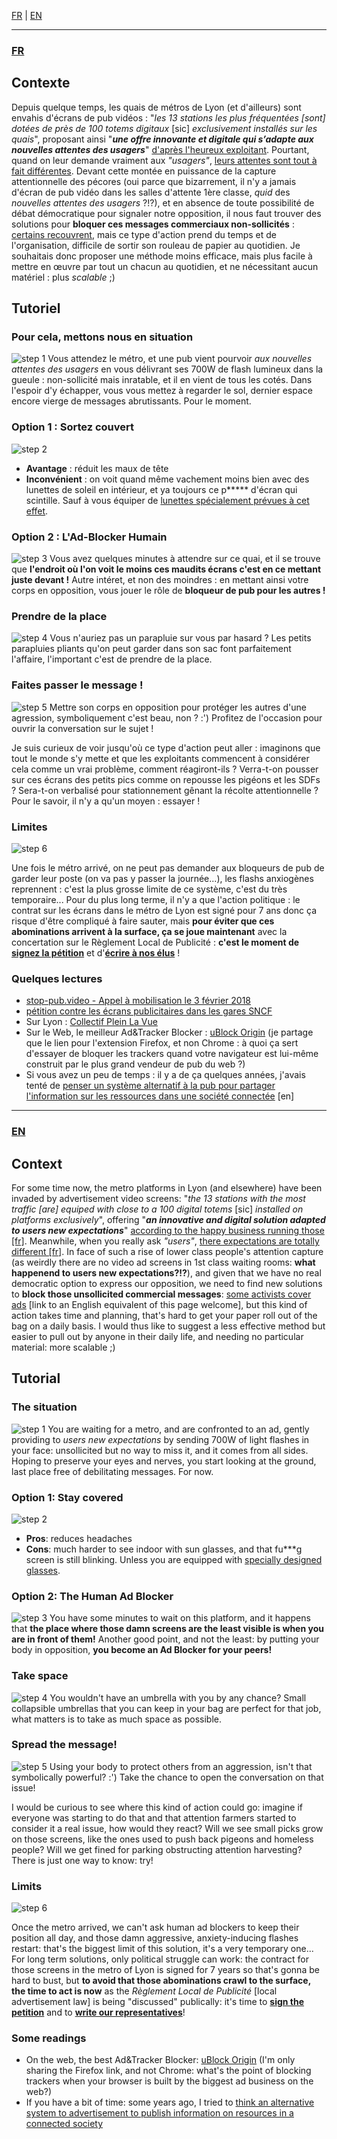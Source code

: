 <a href="#FR" rel="alternate" hreflang="fr">FR</a> | <a href="#EN" rel="alternate" hreflang="en">EN</a>

<hr>
<h3><a name="FR" href="#FR">FR</a></h3>

## Contexte
Depuis quelque temps, les quais de métros de Lyon (et d'ailleurs) sont envahis d'écrans de pub vidéos : "*les 13 stations les plus fréquentées [sont] dotées de près de 100 totems digitaux* [sic] *exclusivement installés sur les quais*", proposant ainsi "***une offre innovante et digitale qui s’adapte aux nouvelles attentes des usagers***" [d'après l'heureux exploitant](http://www.clearchannel.fr/presse/le-sytral-renouvelle-sa-confiance-a-clear-channel-pour-7-ans/). Pourtant, quand on leur demande vraiment aux *"usagers"*, [leurs attentes sont tout à fait différentes](https://www.20minutes.fr/paris/1968867-20161125-paris-vers-suppression-ecrans-publicitaires-metro). Devant cette montée en puissance de la capture attentionnelle des pécores (oui parce que bizarrement, il n'y a jamais d'écran de pub vidéo dans les salles d'attente 1ère classe, *quid* des *nouvelles attentes des usagers* ?!?), et en absence de toute possibilité de débat démocratique pour signaler notre opposition, il nous faut trouver des solutions pour **bloquer ces messages commerciaux non-sollicités** : [certains recouvrent](https://antipub.org/recouvrement-de-publicite/), mais ce type d'action prend du temps et de l'organisation, difficile de sortir son rouleau de papier au quotidien. Je souhaitais donc proposer une méthode moins efficace, mais plus facile à mettre en œuvre par tout un chacun au quotidien, et ne nécessitant aucun matériel : plus *scalable* ;)

## Tutoriel
### Pour cela, mettons nous en situation
![step 1](ad-block-tut_step1.gif)
Vous attendez le métro, et une pub vient pourvoir *aux nouvelles attentes des usagers* en vous délivrant ses 700W de flash lumineux dans la gueule : non-sollicité mais inratable, et il en vient de tous les cotés. Dans l'espoir d'y échapper, vous vous mettez à regarder le sol, dernier espace encore vierge de messages abrutissants. Pour le moment.

### Option 1 : Sortez couvert
![step 2](ad-block-tut_step2.gif)
* **Avantage** : réduit les maux de tête
* **Inconvénient** : on voit quand même vachement moins bien avec des lunettes de soleil en intérieur, et ya toujours ce p\*\*\*\*\* d'écran qui scintille. Sauf à vous équiper de [lunettes spécialement prévues à cet effet](https://www.youtube.com/watch?v=JI8AMRbqY6w).

### Option 2 : L'Ad-Blocker Humain
![step 3](ad-block-tut_step3.gif)
Vous avez quelques minutes à attendre sur ce quai, et il se trouve que **l'endroit où l'on voit le moins ces maudits écrans c'est en ce mettant juste devant !** Autre intéret, et non des moindres : en mettant ainsi votre corps en opposition, vous jouer le rôle de **bloqueur de pub pour les autres !**

### Prendre de la place
![step 4](ad-block-tut_step4.gif)
Vous n'auriez pas un parapluie sur vous par hasard ? Les petits parapluies pliants qu'on peut garder dans son sac font parfaitement l'affaire, l'important c'est de prendre de la place.

### Faites passer le message !
![step 5](ad-block-tut_step5.gif)
Mettre son corps en opposition pour protéger les autres d'une agression, symboliquement c'est beau, non ? :') Profitez de l'occasion pour ouvrir la conversation sur le sujet !

Je suis curieux de voir jusqu'où ce type d'action peut aller : imaginons que tout le monde s'y mette et que les exploitants commencent à considérer cela comme un vrai problème, comment réagiront-ils ? Verra-t-on pousser sur ces écrans des petits pics comme on repousse les pigéons et les SDFs ? Sera-t-on verbalisé pour stationnement gênant la récolte attentionnelle ? Pour le savoir, il n'y a qu'un moyen : essayer !

### Limites
![step 6](ad-block-tut_step6.gif)

Une fois le métro arrivé, on ne peut pas demander aux bloqueurs de pub de garder leur poste (on va pas y passer la journée...), les flashs anxiogènes reprennent : c'est la plus grosse limite de ce système, c'est du très temporaire... Pour du plus long terme, il n'y a que l'action politique : le contrat sur les écrans dans le métro de Lyon est signé pour 7 ans donc ça risque d'être compliqué à faire sauter, mais **pour éviter que ces abominations arrivent à la surface, ça se joue maintenant** avec la concertation sur le Règlement Local de Publicité : **c'est le moment de [signez la pétition](http://pleinlavue.org/)** et d'**[écrire à nos élus](http://pleinlavue.frama.io/generateur-d-email/)** !

### Quelques lectures
* [stop-pub.video - Appel à mobilisation le 3 février 2018](https://stop-pub.video)
* [pétition contre les écrans publicitaires dans les gares SNCF](https://petition.antipub.org/petition/5/)
* Sur Lyon : [Collectif Plein La Vue](http://pleinlavue.org)
* Sur le Web, le meilleur Ad&Tracker Blocker : [uBlock Origin](https://addons.mozilla.org/fr/firefox/addon/ublock-origin/) (je partage que le lien pour l'extension Firefox, et non Chrome : à quoi ça sert d'essayer de bloquer les trackers quand votre navigateur est lui-même construit par le plus grand vendeur de pub du web ?)
* Si vous avez un peu de temps : il y a de ça quelques années, j'avais tenté de [penser un système alternatif à la pub pour partager l'information sur les ressources dans une société connectée](http://maxlath.eu/articles/paper-ethical-marketing/) [en]


<hr>
<h3><a name="EN" href="#EN">EN</a></h3>

## Context
For some time now, the metro platforms in Lyon (and elsewhere) have been invaded by advertisement video screens: "*the 13 stations with the most traffic [are] equiped with close to a 100 digital totems* [sic] *installed on platforms exclusively*", offering "***an innovative and digital solution adapted to users new expectations***" [according to the happy business running those [fr]](http://www.clearchannel.fr/presse/le-sytral-renouvelle-sa-confiance-a-clear-channel-pour-7-ans/). Meanwhile, when you really ask *"users"*, [there expectations are totally different [fr]](https://www.20minutes.fr/paris/1968867-20161125-paris-vers-suppression-ecrans-publicitaires-metro). In face of such a rise of lower class people's attention capture (as weirdly there are no video ad screens in 1st class waiting rooms: **what happenend to users new expectations?!?**), and given that we have no real democratic option to express our opposition, we need to find new solutions to **block those unsollicited commercial messages**: [some activists cover ads](https://antipub.org/recouvrement-de-publicite/) [link to an English equivalent of this page welcome], but this kind of action takes time and planning, that's hard to get your paper roll out of the bag on a daily basis. I would thus like to suggest a less effective method but easier to pull out by anyone in their daily life, and needing no particular material: more scalable ;)

## Tutorial
### The situation
![step 1](ad-block-tut_step1.gif)
You are waiting for a metro, and are confronted to an ad, gently providing to *users new expectations* by sending 700W of light flashes in your face: unsollicited but no way to miss it, and it comes from all sides. Hoping to preserve your eyes and nerves, you start looking at the ground, last place free of debilitating messages. For now.

### Option 1: Stay covered
![step 2](ad-block-tut_step2.gif)
* **Pros**: reduces headaches
* **Cons**: much harder to see indoor with sun glasses, and that fu\*\*\*g screen is still blinking. Unless you are equipped with [specially designed glasses](https://www.youtube.com/watch?v=JI8AMRbqY6w).

### Option 2: The Human Ad Blocker
![step 3](ad-block-tut_step3.gif)
You have some minutes to wait on this platform, and it happens that **the place where those damn screens are the least visible is when you are in front of them!** Another good point, and not the least: by putting your body in opposition, **you become an Ad Blocker for your peers!**

### Take space
![step 4](ad-block-tut_step4.gif)
You wouldn't have an umbrella with you by any chance? Small collapsible umbrellas that you can keep in your bag are perfect for that job, what matters is to take as much space as possible.

### Spread the message!
![step 5](ad-block-tut_step5.gif)
Using your body to protect others from an aggression, isn't that symbolically powerful? :') Take the chance to open the conversation on that issue!

I would be curious to see where this kind of action could go: imagine if everyone was starting to do that and that attention farmers started to consider it a real issue, how would they react? Will we see small picks grow on those screens, like the ones used to push back pigeons and homeless people? Will we get fined for parking obstructing attention harvesting? There is just one way to know: try!

### Limits
![step 6](ad-block-tut_step6.gif)

Once the metro arrived, we can't ask human ad blockers to keep their position all day, and those damn aggressive, anxiety-inducing flashes restart: that's the biggest limit of this solution, it's a very temporary one... For long term solutions, only political struggle can work: the contract for those screens in the metro of Lyon is signed for 7 years so that's gonna be hard to bust, but **to avoid that those abominations crawl to the surface, the time to act is now** as the *Règlement Local de Publicité* [local advertisement law] is being "discussed" publically: it's time to **[sign the petition](http://pleinlavue.org/)** and to **[write our representatives](http://pleinlavue.frama.io/generateur-d-email/)**!

### Some readings
* On the web, the best Ad&Tracker Blocker: [uBlock Origin](https://addons.mozilla.org/fr/firefox/addon/ublock-origin/) (I'm only sharing the Firefox link, and not Chrome: what's the point of blocking trackers when your browser is built by the biggest ad business on the web?)
* If you have a bit of time: some years ago, I tried to [think an alternative system to advertisement to publish information on resources in a connected society](http://maxlath.eu/articles/paper-ethical-marketing/)
